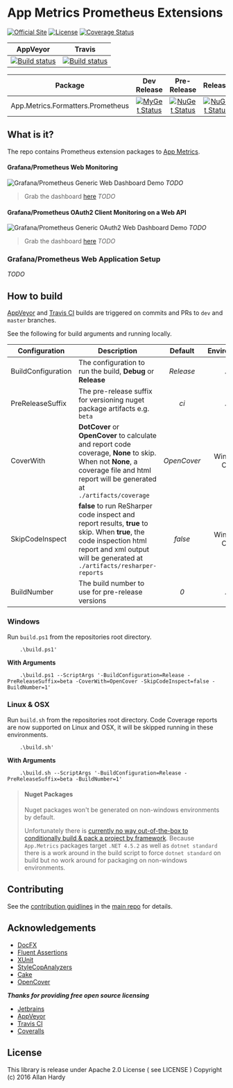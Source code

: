 # App Metrics Prometheus Extensions

[![Official Site](https://img.shields.io/badge/site-appmetrics-blue.svg)](https://alhardy.github.io/app-metrics-docs/getting-started/intro.html) [![License](https://img.shields.io/badge/License-Apache%202.0-blue.svg)](https://opensource.org/licenses/Apache-2.0) [![Coverage Status](https://coveralls.io/repos/github/alhardy/AppMetrics.Extensions.Prometheus/badge.svg?branch=master)](https://coveralls.io/github/alhardy/AppMetrics.Extensions.Prometheus?branch=master)

|AppVeyor|Travis|
|:--------:|:--------:|
|[![Build status](https://ci.appveyor.com/api/projects/status/y9xmuw5q26yyvcnc?svg=true)](https://ci.appveyor.com/project/alhardy/appmetrics-extensions-prometheus/branch/master)|[![Build status](https://travis-ci.org/alhardy/AppMetrics.Extensions.Prometheus.svg?branch=master)](https://travis-ci.org/alhardy/AppMetrics.Extensions.Prometheus?branch=master)|

|Package|Dev Release|Pre-Release|Release|
|------|:--------:|:--------:|:--------:|
|App.Metrics.Formatters.Prometheus|[![MyGet Status](https://img.shields.io/myget/alhardy/v/App.Metrics.Formatters.Prometheus.svg)](https://www.myget.org/feed/alhardy/package/nuget/App.Metrics.Formatters.Prometheus)|[![NuGet Status](https://img.shields.io/nuget/vpre/App.Metrics.Formatters.Prometheus.svg)](https://www.nuget.org/packages/App.Metrics.Extensions.Reporting.Prometheus/)|[![NuGet Status](https://img.shields.io/nuget/v/AApp.Metrics.Formatters.Prometheus.svg)](https://www.nuget.org/packages/App.Metrics.Formatters.Prometheus/)

## What is it?

The repo contains Prometheus extension packages to [App Metrics](https://github.com/alhardy/AppMetrics).

#### Grafana/Prometheus Web Monitoring

![Grafana/Prometheus Generic Web Dashboard Demo](#todo) *TODO*

> Grab the dashboard [here](##todo) *TODO*

#### Grafana/Prometheus OAuth2 Client Monitoring on a Web API

![Grafana/Prometheus Generic OAuth2 Web Dashboard Demo](#todo) *TODO*

> Grab the dashboard [here](#todo) *TODO*

### Grafana/Prometheus Web Application Setup

*TODO*

## How to build

[AppVeyor](https://ci.appveyor.com/project/alhardy/appmetrics-extensions-prometheus/branch/master) and [Travis CI](https://travis-ci.org/alhardy/AppMetrics.Extensions.Prometheus) builds are triggered on commits and PRs to `dev` and `master` branches.

See the following for build arguments and running locally.

|Configuration|Description|Default|Environment|Required|
|------|--------|:--------:|:--------:|:--------:|
|BuildConfiguration|The configuration to run the build, **Debug** or **Release** |*Release*|All|Optional|
|PreReleaseSuffix|The pre-release suffix for versioning nuget package artifacts e.g. `beta`|*ci*|All|Optional|
|CoverWith|**DotCover** or **OpenCover** to calculate and report code coverage, **None** to skip. When not **None**, a coverage file and html report will be generated at `./artifacts/coverage`|*OpenCover*|Windows Only|Optional|
|SkipCodeInspect|**false** to run ReSharper code inspect and report results, **true** to skip. When **true**, the code inspection html report and xml output will be generated at `./artifacts/resharper-reports`|*false*|Windows Only|Optional|
|BuildNumber|The build number to use for pre-release versions|*0*|All|Optional|


### Windows

Run `build.ps1` from the repositories root directory.

```
	.\build.ps1'
```

**With Arguments**

```
	.\build.ps1 --ScriptArgs '-BuildConfiguration=Release -PreReleaseSuffix=beta -CoverWith=OpenCover -SkipCodeInspect=false -BuildNumber=1'
```

### Linux & OSX

Run `build.sh` from the repositories root directory. Code Coverage reports are now supported on Linux and OSX, it will be skipped running in these environments.

```
	.\build.sh'
```

**With Arguments**

```
	.\build.sh --ScriptArgs '-BuildConfiguration=Release -PreReleaseSuffix=beta -BuildNumber=1'
```

> #### Nuget Packages
> Nuget packages won't be generated on non-windows environments by default.
> 
> Unfortunately there is [currently no way out-of-the-box to conditionally build & pack a project by framework](https://github.com/dotnet/roslyn-project-system/issues/1586#issuecomment-280978851). Because `App.Metrics` packages target `.NET 4.5.2` as well as `dotnet standard` there is a work around in the build script to force `dotnet standard` on build but no work around for packaging on non-windows environments. 

## Contributing

See the [contribution guidlines](https://github.com/alhardy/AppMetrics/blob/master/CONTRIBUTING.md) in the [main repo](https://github.com/alhardy/AppMetrics) for details.

## Acknowledgements

* [DocFX](https://dotnet.github.io/docfx/)
* [Fluent Assertions](http://www.fluentassertions.com/)
* [XUnit](https://xunit.github.io/)
* [StyleCopAnalyzers](https://github.com/DotNetAnalyzers/StyleCopAnalyzers)
* [Cake](https://github.com/cake-build/cake)
* [OpenCover](https://github.com/OpenCover/opencover)

***Thanks for providing free open source licensing***

* [Jetbrains](https://www.jetbrains.com/dotnet/) 
* [AppVeyor](https://www.appveyor.com/)
* [Travis CI](https://travis-ci.org/)
* [Coveralls](https://coveralls.io/)

## License

This library is release under Apache 2.0 License ( see LICENSE ) Copyright (c) 2016 Allan Hardy
